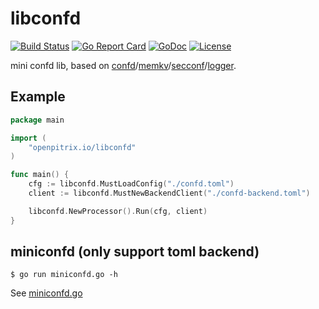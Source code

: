 # libconfd

[![Build Status](https://travis-ci.org/openpitrix/libconfd.svg)](https://travis-ci.org/openpitrix/libconfd)
[![Go Report Card](https://goreportcard.com/badge/openpitrix.io/libconfd)](https://goreportcard.com/report/openpitrix.io/libconfd)
[![GoDoc](https://godoc.org/github.com/openpitrix/libconfd?status.svg)](https://godoc.org/github.com/openpitrix/libconfd)
[![License](http://img.shields.io/badge/license-apache%20v2-blue.svg)](https://github.com/openpitrix/libconfd/blob/master/LICENSE)

mini confd lib, based on [confd](https://github.com/kelseyhightower/confd)/[memkv](https://github.com/kelseyhightower/memkv)/[secconf](https://github.com/xordataexchange/crypt)/[logger](https://github.com/chai2010/logger).


## Example

```go
package main

import (
	"openpitrix.io/libconfd"
)

func main() {
	cfg := libconfd.MustLoadConfig("./confd.toml")
	client := libconfd.MustNewBackendClient("./confd-backend.toml")

	libconfd.NewProcessor().Run(cfg, client)
}
```

## miniconfd (only support toml backend)

```
$ go run miniconfd.go -h
```

See [miniconfd.go](miniconfd.go)
